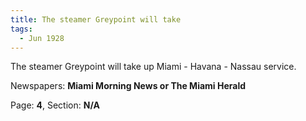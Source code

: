 ```yaml
---  
title: The steamer Greypoint will take  
tags:  
  - Jun 1928  
---  
```

  
The steamer Greypoint will take up Miami - Havana - Nassau service.  
  
Newspapers: **Miami Morning News or The Miami Herald**  
  
Page: **4**, Section: **N/A** 
